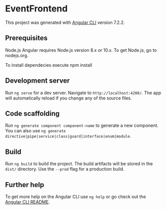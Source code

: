 # EventFrontend

This project was generated with [Angular CLI](https://github.com/angular/angular-cli) version 7.2.2.


## Prerequisites

Node.js
Angular requires Node.js version 8.x or 10.x.
To get Node.js, go to nodejs.org.

To install dependecies execute  npm install

## Development server

Run `ng serve` for a dev server. Navigate to `http://localhost:4200/`. The app will automatically reload if you change any of the source files.

## Code scaffolding

Run `ng generate component component-name` to generate a new component. You can also use `ng generate directive|pipe|service|class|guard|interface|enum|module`.

## Build

Run `ng build` to build the project. The build artifacts will be stored in the `dist/` directory. Use the `--prod` flag for a production build.

## Further help

To get more help on the Angular CLI use `ng help` or go check out the [Angular CLI README](https://github.com/angular/angular-cli/blob/master/README.md).
